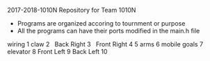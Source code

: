  2017-2018-1010N
Repository for Team 1010N

- Programs are organized accoring to tournment or purpose
- All the programs can have their ports modified in the main.h file

wiring
1   claw
2   Back Right
3   Front Right
4
5   arms
6   mobile goals
7   elevator
8     Front Left
9 Back Left
10
